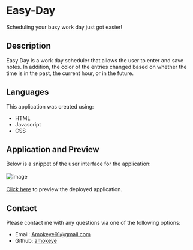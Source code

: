 # Easy-Day
Scheduling your busy work day just got easier!
## Description
Easy Day is a work day scheduler that allows the user to enter and save notes. In addition, the color of the entries changed based on whether the time is in the past, the current hour, or in the future.
## Languages
This application was created using:
* HTML
* Javascript
* CSS
## Application and Preview
Below is a snippet of the user interface for the application:<br>
<br>
![image](https://user-images.githubusercontent.com/67798512/106413675-87bc3180-63ff-11eb-8a72-9a0bd890e6e9.png)<br>
<br>
[Click here](https://amokeye.github.io/easy-day/) to preview the deployed application.
<br>
## Contact
Please contact me with any questions via one of the following options:
* Email: Amokeye91@gmail.com
* Github: [amokeye](https://github.com/amokeye)

